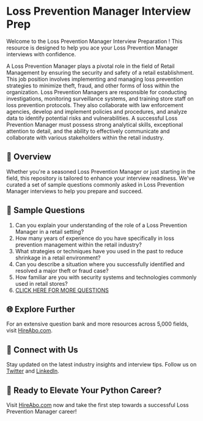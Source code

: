 # Loss Prevention Manager Interview Prep

Welcome to the Loss Prevention Manager Interview Preparation ! This resource is designed to help you ace your Loss Prevention Manager interviews with confidence.

A Loss Prevention Manager plays a pivotal role in the field of Retail Management by ensuring the security and safety of a retail establishment. This job position involves implementing and managing loss prevention strategies to minimize theft, fraud, and other forms of loss within the organization. Loss Prevention Managers are responsible for conducting investigations, monitoring surveillance systems, and training store staff on loss prevention protocols. They also collaborate with law enforcement agencies, develop and implement policies and procedures, and analyze data to identify potential risks and vulnerabilities. A successful Loss Prevention Manager must possess strong analytical skills, exceptional attention to detail, and the ability to effectively communicate and collaborate with various stakeholders within the retail industry.

## 🚀 Overview

Whether you're a seasoned Loss Prevention Manager or just starting in the field, this repository is tailored to enhance your interview readiness. We've curated a set of sample questions commonly asked in Loss Prevention Manager interviews to help you prepare and succeed.

## 📝 Sample Questions

1. Can you explain your understanding of the role of a Loss Prevention Manager in a retail setting?
2. How many years of experience do you have specifically in loss prevention management within the retail industry?
3. What strategies or techniques have you used in the past to reduce shrinkage in a retail environment?
4. Can you describe a situation where you successfully identified and resolved a major theft or fraud case?
5. How familiar are you with security systems and technologies commonly used in retail stores?
6. [CLICK HERE FOR MORE QUESTIONS](https://hireabo.com/job/22_0_9/Loss%20Prevention%20Manager)

## 🌐 Explore Further

For an extensive question bank and more resources across 5,000 fields, visit [HireAbo.com](https://www.hireabo.com).

## 📱 Connect with Us

Stay updated on the latest industry insights and interview tips. Follow us on [Twitter](https://twitter.com/hireabo) and [LinkedIn](https://www.linkedin.com/in/hire-abo-3609972a8/).

## 🚀 Ready to Elevate Your Python Career?

Visit [HireAbo.com](https://www.hireabo.com) now and take the first step towards a successful Loss Prevention Manager career!